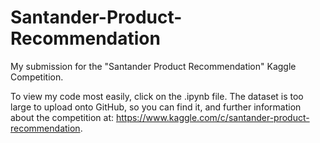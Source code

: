 # Santander-Product-Recommendation
My submission for the "Santander Product Recommendation" Kaggle Competition.

To view my code most easily, click on the .ipynb file. The dataset is too large to upload onto GitHub, so you can find it, and further information about the competition at: https://www.kaggle.com/c/santander-product-recommendation.
